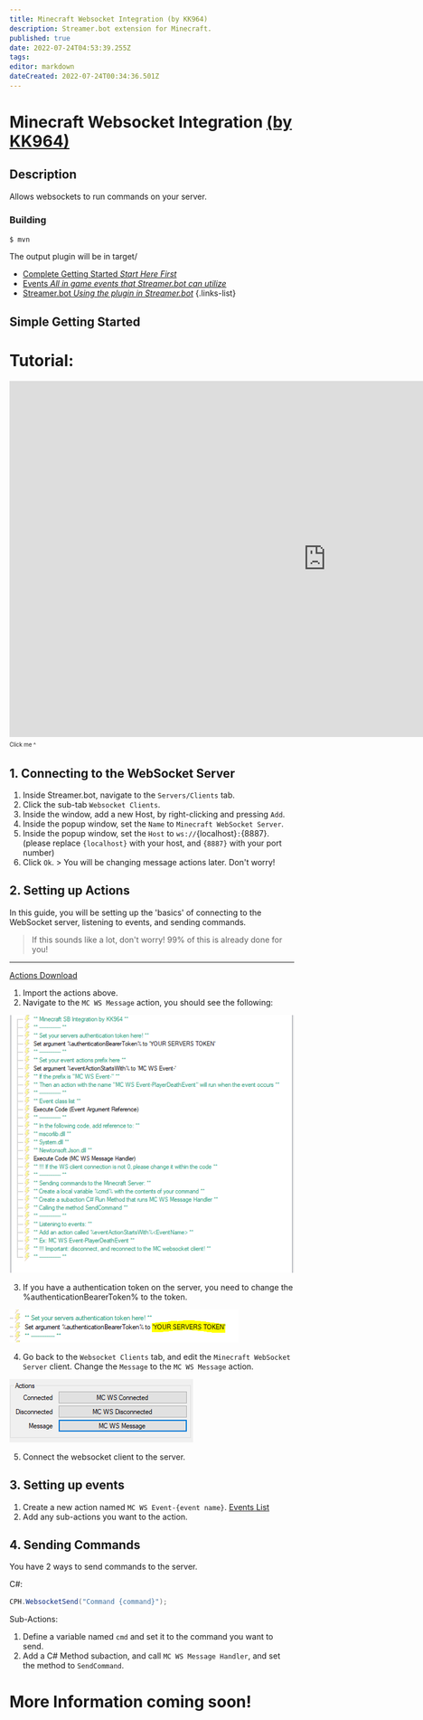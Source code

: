 ```yaml
---
title: Minecraft Websocket Integration (by KK964)
description: Streamer.bot extension for Minecraft.
published: true
date: 2022-07-24T04:53:39.255Z
tags: 
editor: markdown
dateCreated: 2022-07-24T00:34:36.501Z
---
```


# Minecraft Websocket Integration [(by KK964)](https://www.twitch.tv/kk964gaming)

## Description
 Allows websockets to run commands on your server.

### Building

    $ mvn
The output plugin will be in target/

* [Complete Getting Started *Start Here First*](/integrated-games/minecraft/getting-started)
* [Events *All in game events that Streamer.bot can utilize*](/integrated-games/minecraft/events)
* [Streamer.bot *Using the plugin in Streamer.bot*](/integrated-games/minecraft/streamer-bot)
{.links-list}

## Simple Getting Started

# Tutorial:
<iframe width="1120" height="630" src="https://www.youtube.com/embed/UHFVpDVwuIw" title="YouTube video player" frameborder="0" allow="accelerometer; autoplay; clipboard-write; encrypted-media; gyroscope; picture-in-picture" allowfullscreen></iframe>

<sup>
  <sub>Click me ^</sub>
</sup>

## 1. Connecting to the WebSocket Server

1. Inside Streamer.bot, navigate to the `Servers/Clients` tab.
2. Click the sub-tab `Websocket Clients`.
3. Inside the window, add a new Host, by right-clicking and pressing `Add`.
4. Inside the popup window, set the `Name` to `Minecraft WebSocket Server`.
5. Inside the popup window, set the `Host` to `ws://`{localhost}`:`{8887}. (please replace `{localhost}` with your host, and `{8887}` with your port number)
9. Click `Ok`. > You will be changing message actions later. Don't worry!

## 2. Setting up Actions

In this guide, you will be setting up the 'basics' of connecting to the WebSocket server, listening to events, and sending commands.
> If this sounds like a lot, don't worry! 99% of this is already done for you!

---

[Actions Download](/integrated-games/minecraft/files/SB_MC_Integration_Getting_Started.txt)

1. Import the actions above.
2. Navigate to the `MC WS Message` action, you should see the following:

![Sub Actions](/integrated-games/minecraft/images/SubActions.png)

3. If you have a authentication token on the server, you need to change the %authenticationBearerToken% to the token.

![Auth Bearer Token](/integrated-games/minecraft/images/AuthBearerToken.PNG)

4. Go back to the `Websocket Clients` tab, and edit the `Minecraft WebSocket Server` client. Change the `Message` to the `MC WS Message` action.

![Websocket Client Message](/integrated-games/minecraft/images/WSMessage.PNG)

5. Connect the websocket client to the server.

## 3. Setting up events

1. Create a new action named `MC WS Event-{event name}`. [Events List](/integrated-games/minecraft/events)
2. Add any sub-actions you want to the action.

## 4. Sending Commands

You have 2 ways to send commands to the server.

C#:

  ```c#
  CPH.WebsocketSend("Command {command}");
  ```

Sub-Actions:

1. Define a variable named `cmd` and set it to the command you want to send.
2. Add a C# Method subaction, and call `MC WS Message Handler`, and set the method to `SendCommand`.


# More Information coming soon!
